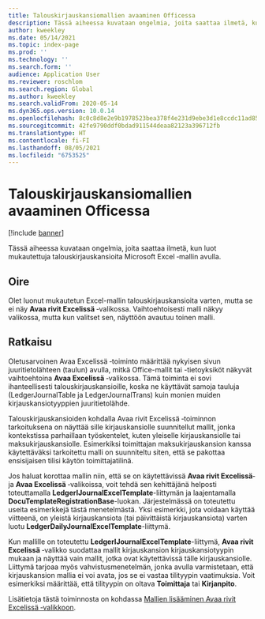 ```yaml
---
title: Talouskirjauskansiomallien avaaminen Officessa
description: Tässä aiheessa kuvataan ongelmia, joita saattaa ilmetä, kun luot mukautettuja talouskirjauskansioita Microsoft Excel ‑mallin avulla.
author: kweekley
ms.date: 05/14/2021
ms.topic: index-page
ms.prod: ''
ms.technology: ''
ms.search.form: ''
audience: Application User
ms.reviewer: roschlom
ms.search.region: Global
ms.author: kweekley
ms.search.validFrom: 2020-05-14
ms.dyn365.ops.version: 10.0.14
ms.openlocfilehash: 8c0c8d8e2e9b1978523bea378f4e231d9ebe3d1e8ccdc11ad8578eac16b067cf
ms.sourcegitcommit: 42fe9790ddf0bdad911544deaa82123a396712fb
ms.translationtype: HT
ms.contentlocale: fi-FI
ms.lasthandoff: 08/05/2021
ms.locfileid: "6753525"
---
```

# <a name="open-financial-journal-templates-in-office"></a>Talouskirjauskansiomallien avaaminen Officessa

[!include [banner](../includes/banner.md)]

Tässä aiheessa kuvataan ongelmia, joita saattaa ilmetä, kun luot mukautettuja talouskirjauskansioita Microsoft Excel ‑mallin avulla.

## <a name="symptom"></a>Oire

Olet luonut mukautetun Excel-mallin talouskirjauskansioita varten, mutta se ei näy **Avaa rivit Excelissä** ‑valikossa. Vaihtoehtoisesti malli näkyy valikossa, mutta kun valitset sen, näyttöön avautuu toinen malli.

## <a name="resolution"></a>Ratkaisu

Oletusarvoinen Avaa Excelissä ‑toiminto määrittää nykyisen sivun juuritietolähteen (taulun) avulla, mitkä Office-mallit tai -tietoyksiköt näkyvät vaihtoehtoina **Avaa Excelissä** ‑valikossa. Tämä toiminta ei sovi ihanteellisesti talouskirjauskansioille, koska ne käyttävät samoja tauluja (LedgerJournalTable ja LedgerJournalTrans) kuin monien muiden kirjauskansiotyyppien juuritietolähde.

Talouskirjauskansioiden kohdalla Avaa rivit Excelissä ‑toiminnon tarkoituksena on näyttää sille kirjauskansiolle suunnitellut mallit, jonka kontekstissa parhaillaan työskentelet, kuten yleiselle kirjauskansiolle tai maksukirjauskansiolle. Esimerkiksi toimittajan maksukirjauskansion kanssa käytettäväksi tarkoitettu malli on suunniteltu siten, että se pakottaa ensisijaisen tilisi käytön toimittajatilinä.

Jos haluat korottaa mallin niin, että se on käytettävissä **Avaa rivit Excelissä**‑ ja **Avaa Excelissä** ‑valikoissa, voit tehdä sen kehittäjänä helposti toteuttamalla **LedgerIJournalExcelTemplate**-liittymän ja laajentamalla **DocuTemplateRegistrationBase**-luokan. Järjestelmässä on toteutettu useita esimerkkejä tästä menetelmästä. Yksi esimerkki, jota voidaan käyttää viitteenä, on yleistä kirjauskansiota (tai päivittäistä kirjauskansiota) varten luotu **LedgerDailyJournalExcelTemplate**-liittymä.

Kun mallille on toteutettu **LedgerIJournalExcelTemplate**-liittymä, **Avaa rivit Excelissä** ‑valikko suodattaa mallit kirjauskansion kirjauskansiotyypin mukaan ja näyttää vain mallit, jotka ovat käytettävissä tälle kirjauskansiolle. Liittymä tarjoaa myös vahvistusmenetelmän, jonka avulla varmistetaan, että kirjauskansion mallia ei voi avata, jos se ei vastaa tilityypin vaatimuksia. Voit esimerkiksi määrittää, että tilityypin on oltava **Toimittaja** tai **Kirjanpito**.

Lisätietoja tästä toiminnosta on kohdassa [Mallien lisääminen Avaa rivit Excelissä ‑valikkoon](../../fin-ops-core/dev-itpro/user-interface/add-templates-open-lines-excel-menu.md).

